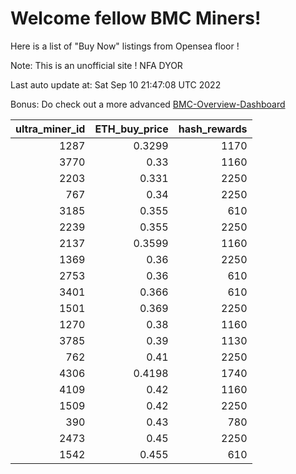 # Welcome fellow BMC Miners!
Here is a list of "Buy Now" listings from Opensea floor !

Note: This is an unofficial site ! NFA DYOR

Last auto update at: Sat Sep 10 21:47:08 UTC 2022

Bonus: Do check out a more advanced [BMC-Overview-Dashboard](https://dune.com/defifunk/BMC-Overview-Dashboard)


|   ultra_miner_id |   ETH_buy_price |   hash_rewards |
|-----------------:|----------------:|---------------:|
|             1287 |          0.3299 |           1170 |
|             3770 |          0.33   |           1160 |
|             2203 |          0.331  |           2250 |
|              767 |          0.34   |           2250 |
|             3185 |          0.355  |            610 |
|             2239 |          0.355  |           2250 |
|             2137 |          0.3599 |           1160 |
|             1369 |          0.36   |           2250 |
|             2753 |          0.36   |            610 |
|             3401 |          0.366  |            610 |
|             1501 |          0.369  |           2250 |
|             1270 |          0.38   |           1160 |
|             3785 |          0.39   |           1130 |
|              762 |          0.41   |           2250 |
|             4306 |          0.4198 |           1740 |
|             4109 |          0.42   |           1160 |
|             1509 |          0.42   |           2250 |
|              390 |          0.43   |            780 |
|             2473 |          0.45   |           2250 |
|             1542 |          0.455  |            610 |